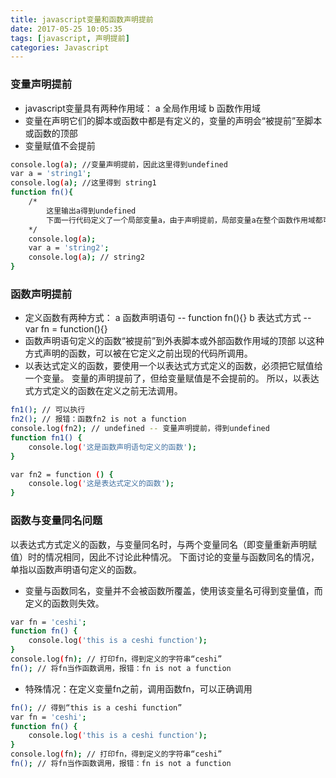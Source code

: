 ```yaml
---
title: javascript变量和函数声明提前
date: 2017-05-25 10:05:35
tags: [javascript, 声明提前]
categories: Javascript
---
```

### 变量声明提前

* javascript变量具有两种作用域：
    a 全局作用域
    b 函数作用域
* 变量在声明它们的脚本或函数中都是有定义的，变量的声明会“被提前”至脚本或函数的顶部
* 变量赋值不会提前
<!-- more -->

``` bash
console.log(a); //变量声明提前，因此这里得到undefined
var a = 'string1';
console.log(a); //这里得到 string1
function fn(){
    /*
        这里输出a得到undefined
        下面一行代码定义了一个局部变量a，由于声明提前，局部变量a在整个函数作用域都可以被找到，所以得到undefined
    */
    console.log(a); 
    var a = 'string2';
    console.log(a); // string2
}
```

### 函数声明提前

* 定义函数有两种方式：
    a 函数声明语句 -- function fn()\{\}
    b 表达式方式 -- var fn = function()\{\}
* 函数声明语句定义的函数“被提前”到外表脚本或外部函数作用域的顶部
    以这种方式声明的函数，可以被在它定义之前出现的代码所调用。
* 以表达式定义的函数，要使用一个以表达式方式定义的函数，必须把它赋值给一个变量。
    变量的声明提前了，但给变量赋值是不会提前的。
    所以，以表达式方式定义的函数在定义之前无法调用。

``` bash
fn1(); // 可以执行
fn2(); // 报错：函数fn2 is not a function
console.log(fn2); // undefined -- 变量声明提前，得到undefined
function fn1() {
    console.log('这是函数声明语句定义的函数');
}

var fn2 = function () {
    console.log('这是表达式定义的函数');
}
```

### 函数与变量同名问题

以表达式方式定义的函数，与变量同名时，与两个变量同名（即变量重新声明赋值）时的情况相同，因此不讨论此种情况。
下面讨论的变量与函数同名的情况，单指以函数声明语句定义的函数。

* 变量与函数同名，变量并不会被函数所覆盖，使用该变量名可得到变量值，而定义的函数则失效。

``` bash
var fn = 'ceshi';
function fn() {
    console.log('this is a ceshi function');
}
console.log(fn); // 打印fn，得到定义的字符串“ceshi”
fn(); // 将fn当作函数调用，报错：fn is not a function
```

* 特殊情况：在定义变量fn之前，调用函数fn，可以正确调用

``` bash
fn(); // 得到“this is a ceshi function”
var fn = 'ceshi';
function fn() {
    console.log('this is a ceshi function');
}
console.log(fn); // 打印fn，得到定义的字符串“ceshi”
fn(); // 将fn当作函数调用，报错：fn is not a function
```